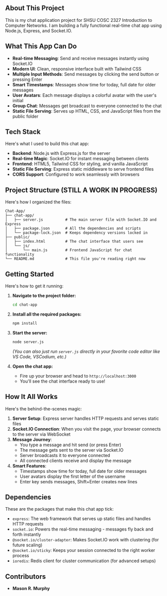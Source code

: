 ## About This Project
This is my chat application project for SHSU COSC 2327 Introduction to Computer Networks. I am building a fully functional real-time chat app using Node.js, Express, and Socket.IO.

## What This App Can Do

- **Real-time Messaging**: Send and receive messages instantly using Socket.IO
- **Modern UI**: Clean, responsive interface built with Tailwind CSS
- **Multiple Input Methods**: Send messages by clicking the send button or pressing Enter
- **Smart Timestamps**: Messages show time for today, full date for older messages
- **User Avatars**: Each message displays a colorful avatar with the user's initial
- **Group Chat**: Messages get broadcast to everyone connected to the chat
- **Static File Serving**: Serves up HTML, CSS, and JavaScript files from the public folder

## Tech Stack

Here's what I used to build this chat app:

- **Backend**: Node.js with Express.js for the server
- **Real-time Magic**: Socket.IO for instant messaging between clients
- **Frontend**: HTML5, Tailwind CSS for styling, and vanilla JavaScript
- **Static File Serving**: Express static middleware to serve frontend files
- **CORS Support**: Configured to work seamlessly with browsers

## Project Structure (STILL A WORK IN PROGRESS)

Here's how I organized the files:

```
Chat-App/
├── chat-app/
│   ├── server.js          # The main server file with Socket.IO and Express
│   ├── package.json       # All the dependencies and scripts
│   └── package-lock.json  # Keeps dependency versions locked in
├── public/
│   ├── index.html         # The chat interface that users see
│   └── js/
│       └── main.js        # Frontend JavaScript for chat functionality
└── README.md              # This file you're reading right now
```

## Getting Started

Here's how to get it running:

1. **Navigate to the project folder:**
   ```bash
   cd chat-app
   ```

2. **Install all the required packages:**
   ```bash
   npm install
   ```

3. **Start the server:**
   ```bash
   node server.js
   ```
   *(You can also just run `server.js` directly in your favorite code editor like VS Code, VSCodium, etc.)*

4. **Open the chat app:**
   - Fire up your browser and head to `http://localhost:3000`
   - You'll see the chat interface ready to use!

## How It All Works

Here's the behind-the-scenes magic:

1. **Server Setup**: Express server handles HTTP requests and serves static files
2. **Socket.IO Connection**: When you visit the page, your browser connects to the server via WebSocket
3. **Message Journey**: 
   - You type a message and hit send (or press Enter)
   - The message gets sent to the server via Socket.IO
   - Server broadcasts it to everyone connected
   - All connected clients receive and display the message
4. **Smart Features**: 
   - Timestamps show time for today, full date for older messages
   - User avatars display the first letter of the username
   - Enter key sends messages, Shift+Enter creates new lines

## Dependencies

These are the packages that make this chat app tick:

- `express`: The web framework that serves up static files and handles HTTP requests
- `socket.io`: Powers the real-time messaging - messages fly back and forth instantly
- `@socket.io/cluster-adapter`: Makes Socket.IO work with clustering (for future scaling)
- `@socket.io/sticky`: Keeps your session connected to the right worker process
- `ioredis`: Redis client for cluster communication (for advanced setups)

## Contributors

- **Mason R. Murphy**